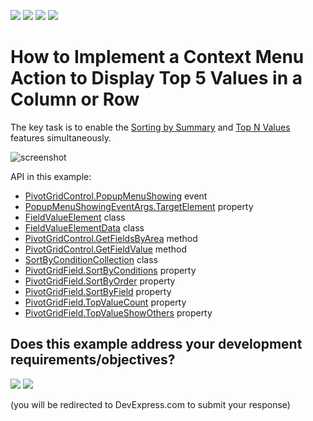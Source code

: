 <!-- default badges list -->
![](https://img.shields.io/endpoint?url=https://codecentral.devexpress.com/api/v1/VersionRange/128579011/21.1.5%2B)
[![](https://img.shields.io/badge/Open_in_DevExpress_Support_Center-FF7200?style=flat-square&logo=DevExpress&logoColor=white)](https://supportcenter.devexpress.com/ticket/details/T353100)
[![](https://img.shields.io/badge/📖_How_to_use_DevExpress_Examples-e9f6fc?style=flat-square)](https://docs.devexpress.com/GeneralInformation/403183)
[![](https://img.shields.io/badge/💬_Leave_Feedback-feecdd?style=flat-square)](#does-this-example-address-your-development-requirementsobjectives)
<!-- default badges end -->
# How to Implement a Context Menu Action to Display Top 5 Values in a Column or Row


The key task is to enable the [Sorting by Summary](https://docs.devexpress.com/WPF/8072) and [Top N Values](https://docs.devexpress.com/WPF/8063) features simultaneously.

![screenshot](./images/screenshot.png)

API in this example:

* [PivotGridControl.PopupMenuShowing](https://docs.devexpress.com/WPF/DevExpress.Xpf.PivotGrid.PivotGridControl.PopupMenuShowing) event
* [PopupMenuShowingEventArgs.TargetElement](https://docs.devexpress.com/WPF/DevExpress.Xpf.PivotGrid.PopupMenuShowingEventArgs.TargetElement) property
* [FieldValueElement](https://docs.devexpress.com/WPF/DevExpress.Xpf.PivotGrid.FieldValueElement) class
* [FieldValueElementData](https://docs.devexpress.com/WPF/DevExpress.Xpf.PivotGrid.FieldValueElementData) class
* [PivotGridControl.GetFieldsByArea](https://docs.devexpress.com/WPF/DevExpress.Xpf.PivotGrid.PivotGridControl.GetFieldsByArea(DevExpress.Xpf.PivotGrid.FieldArea)) method
* [PivotGridControl.GetFieldValue](https://docs.devexpress.com/WPF/DevExpress.Xpf.PivotGrid.PivotGridControl.GetFieldValue.overloads) method
* [SortByConditionCollection](https://docs.devexpress.com/WPF/DevExpress.Xpf.PivotGrid.SortByConditionCollection) class
* [PivotGridField.SortByConditions](https://docs.devexpress.com/WPF/DevExpress.Xpf.PivotGrid.PivotGridField.SortByConditions) property
* [PivotGridField.SortByOrder](https://docs.devexpress.com/WPF/DevExpress.Xpf.PivotGrid.PivotGridField.SortByOrder) property
* [PivotGridField.SortByField](https://docs.devexpress.com/WPF/DevExpress.Xpf.PivotGrid.PivotGridField.SortByField) property
* [PivotGridField.TopValueCount](https://docs.devexpress.com/WPF/DevExpress.Xpf.PivotGrid.PivotGridField.TopValueCount) property 
* [PivotGridField.TopValueShowOthers](https://docs.devexpress.com/WPF/DevExpress.Xpf.PivotGrid.PivotGridField.TopValueShowOthers) property 
<!-- feedback -->
## Does this example address your development requirements/objectives?

[<img src="https://www.devexpress.com/support/examples/i/yes-button.svg"/>](https://www.devexpress.com/support/examples/survey.xml?utm_source=github&utm_campaign=wpf-pivot-grid-show-top-n-values-in-context-menu&~~~was_helpful=yes) [<img src="https://www.devexpress.com/support/examples/i/no-button.svg"/>](https://www.devexpress.com/support/examples/survey.xml?utm_source=github&utm_campaign=wpf-pivot-grid-show-top-n-values-in-context-menu&~~~was_helpful=no)

(you will be redirected to DevExpress.com to submit your response)
<!-- feedback end -->
